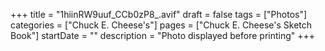 +++
title = "1hiinRW9uuf_CCb0zP8_.avif"
draft = false
tags = ["Photos"]
categories = ["Chuck E. Cheese's"]
pages = ["Chuck E. Cheese's Sketch Book"]
startDate = ""
description = "Photo displayed before printing"
+++
